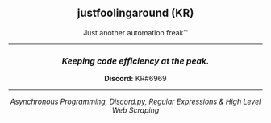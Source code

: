 <h2 align="center">justfoolingaround (KR)</h1>
<p align="center">Just another automation freak™</p>


<hr>

<h3 align="center"><i>Keeping code efficiency at the peak.</i></h2>
<p align="center">
<strong>Discord:</strong> KR#6969
</p>
<hr>
<p align="center"><i>
Asynchronous Programming, Discord.py, Regular Expressions & High Level Web Scraping</i>
</p>